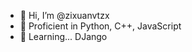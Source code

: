 - 👋 Hi, I’m @zixuanvtzx
- 👀 Proficient in Python, C++, JavaScript
- 🌱 Learning... DJango

<!---
zixuanvtzx/zixuanvtzx is a ✨ special ✨ repository because its `README.md` (this file) appears on your GitHub profile.
You can click the Preview link to take a look at your changes.
--->
